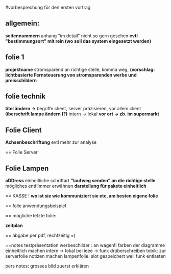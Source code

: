 #vorbesprechung für den ersten vortrag


## allgemein: ##

**seitennummern** anhang "im detail" nicht so gern gesehen
**evtl "bestimmungsort" mit rein (wo soll das system eingesetzt werden)**




## folie 1 ##

**projektname** stromsparend an richtige stelle, komma weg,
**(vorschlag: lichtbasierte Fernsteuerung von stromsparenden werbe und preisschildern**



## folie technik ##

**titel ändern ->** begriffe client, server präzisieren, vor allem client
**überschrift lampe ändern (?)** intern -> lokal
**vor ort -> zb. im supermarkt**

## Folie Client ##

**Achsenbeschriftung** evtl mehr zur analyse

== Folie Server



## Folie Lampen ##

**aDDress** einheitliche schriftart
**"laufweg senden" an die richtige stelle** mögliches entflimmer erwähnen
**darstellung für pakete einheitlich**

== KASSE !
**wo ist sie wie kommuniziert sie etc, am besten eigene folie**

== folie anwendungsbeispiel



== mögliche letzte folie:

**zeitplan**

== abgabe per pdf, rechtzeitig =)

==notes testpräsentation
werbeschilder : an wagen!!
farben der diagramme einheitlich machen
intern -> lokal
bei ieee -> funk drüberschreiben
tobik: zur serverfolie notizen machen
lampenfolie: slot gespeichert weil funk entlasten

pers notes: grosses bild zuerst erklären